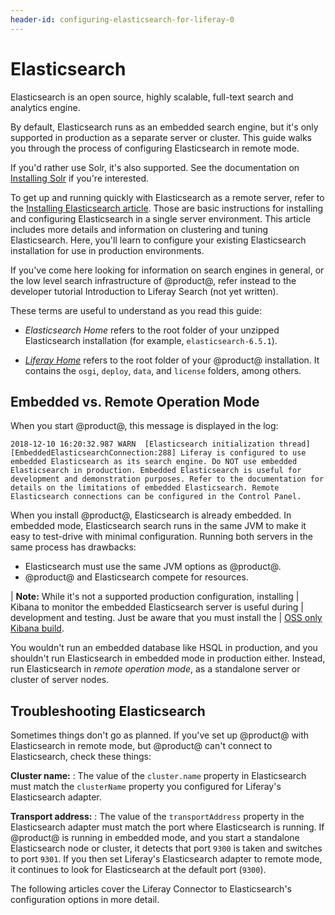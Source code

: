 ```yaml
---
header-id: configuring-elasticsearch-for-liferay-0
---
```


# Elasticsearch

Elasticsearch is an open source, highly scalable, full-text search and
analytics engine.

By default, Elasticsearch runs as an embedded search engine, but it's only
supported in production as a separate server or cluster. This guide walks you
through the process of configuring Elasticsearch in remote mode.

If you'd rather use Solr, it's also supported. See the documentation on
[Installing Solr](discover/deployment/-/knowledge_base/7-1/installing-solr) 
if you're interested.

To get up and running quickly with Elasticsearch as a remote server, refer to
the 
[Installing Elasticsearch article](/docs/7-1/deploy/-/knowledge_base/d/installing-elasticsearch).
Those are basic instructions for installing and configuring Elasticsearch in a
single server environment. This article includes more details and information
on clustering and tuning Elasticsearch. Here, you'll learn to configure your
existing Elasticsearch installation for use in production environments. 

If you've come here looking for information on search engines in general, or
the low level search infrastructure of @product@, refer instead to the
developer tutorial Introduction to Liferay Search (not yet written).

These terms are useful to understand as you read this guide:

-  *Elasticsearch Home* refers to the root folder of your unzipped Elasticsearch
   installation (for example, `elasticsearch-6.5.1`). 

-  [*Liferay Home*](/docs/7-1/deploy/-/knowledge_base/d/installing-liferay#liferay-home)
   refers to the root folder of your @product@ installation. It contains the
   `osgi`, `deploy`, `data`, and `license` folders, among others.

## Embedded vs. Remote Operation Mode

When you start @product@, this message is displayed in the log: 

    2018-12-10 16:20:32.987 WARN  [Elasticsearch initialization thread][EmbeddedElasticsearchConnection:288] Liferay is configured to use embedded Elasticsearch as its search engine. Do NOT use embedded Elasticsearch in production. Embedded Elasticsearch is useful for development and demonstration purposes. Refer to the documentation for details on the limitations of embedded Elasticsearch. Remote Elasticsearch connections can be configured in the Control Panel.

When you install @product@, Elasticsearch is already embedded. In embedded mode,
Elasticsearch search runs in the same JVM to make it easy to test-drive with
minimal configuration. Running both servers in the same process has drawbacks:

-  Elasticsearch must use the same JVM options as @product@.
-  @product@ and Elasticsearch compete for resources. 

| **Note:** While it's not a supported production configuration, installing
| Kibana to monitor the embedded Elasticsearch server is useful during
| development and testing. Just be aware that you must install the
| [OSS only Kibana build](https://www.elastic.co/downloads/kibana-oss).

You wouldn't run an embedded database like HSQL in production, and you shouldn't
run Elasticsearch in embedded mode in production either. Instead, run
Elasticsearch in *remote operation mode*, as a standalone server or cluster of
server nodes.

## Troubleshooting Elasticsearch

Sometimes things don't go as planned. If you've set up @product@ with
Elasticsearch in remote mode, but @product@ can't connect to Elasticsearch, check
these things:

**Cluster name:** 
: The value of the `cluster.name` property in Elasticsearch must match the
`clusterName` property you configured for Liferay's Elasticsearch adapter.

**Transport address:** 
: The value of the `transportAddress` property in the Elasticsearch adapter must
match the port where Elasticsearch is running. If @product@ is running in
embedded mode, and you start a standalone Elasticsearch node or cluster, it
detects that port `9300` is taken and switches to port `9301`. If you then set
Liferay's Elasticsearch adapter to remote mode, it continues to look for
Elasticsearch at the default port (`9300`).

The following articles cover the Liferay Connector to Elasticsearch's
configuration options in more detail.
